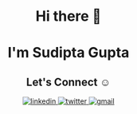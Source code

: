 <h1 align="center">Hi there 👋 </h1>
<h1 align="center">I'm Sudipta Gupta</h1>



<h2 align="center" >Let's Connect ☺️</h2>
<div align="center">
<a href="https://www.linkedin.com/in/sudipta-gupta-58407b119/" target="_blank">
<img src=https://img.shields.io/badge/linkedin-%231E77B5.svg?&style=for-the-badge&logo=linkedin&logoColor=white alt=linkedin style="margin-bottom: 5px;" />
</a>
<a href="https://twitter.com/sudiptagupta217" target="_blank">
<img src=https://img.shields.io/badge/twitter-%2300acee.svg?&style=for-the-badge&logo=twitter&logoColor=white alt=twitter style="margin-bottom: 5px;" />
</a>
<a href="sudiptagupta217@gmail.com/?hl=en" target="_blank">
<img src=https://img.shields.io/badge/gmail-%23000000.svg?&style=for-the-badge&logo=gmail&logoColor=red alt=gmail style="margin-bottom: 5px;" />
</a> 
</div>  
